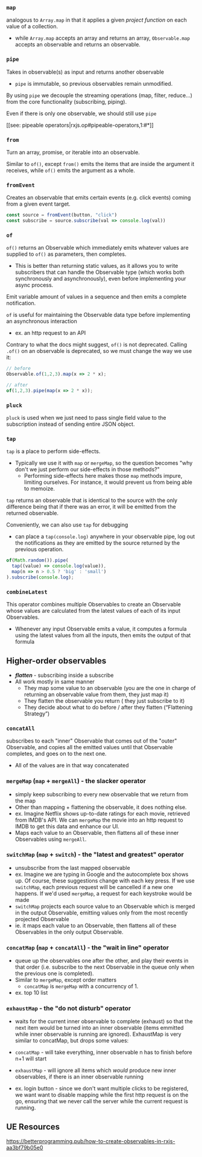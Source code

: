 

### `map`
analogous to `Array.map` in that it applies a given *project function* on each value of a collection. 
- while `Array.map` accepts an array and returns an array, `Observable.map` accepts an observable and returns an observable.

### `pipe`
Takes in observable(s) as input and returns another observable
- `pipe` is immutable, so previous observables remain unmodified.

By using `pipe` we decouple the streaming operations (map, filter, reduce...) from the core functionality (subscribing, piping).

Even if there is only one observable, we should still use `pipe`

[[see: pipeable operators|rxjs.op#pipeable-operators,1:#*]]

### `from`
Turn an array, promise, or iterable into an observable.

Similar to `of()`, except `from()` emits the items that are inside the argument it receives, while `of()` emits the argument as a whole.

### `fromEvent`
Creates an observable that emits certain events (e.g. click events) coming from a given event target.
```js
const source = fromEvent(button, "click")
const subscribe = source.subscribe(val => console.log(val))
```

### `of`
`of()` returns an Observable which immediately emits whatever values are supplied to `of()` as parameters, then completes.
- This is better than returning static values, as it allows you to write subscribers that can handle the Observable type (which works both synchronously and asynchronously), even before implementing your async process.

Emit variable amount of values in a sequence and then emits a complete notification.

`of` is useful for maintaining the Observable data type before implementing an asynchronous interaction 
- ex. an http request to an API

Contrary to what the docs might suggest, `of()` is not deprecated. Calling `.of()` on an observable is deprecated, so we must change the way we use it:
```js
// before
Observable.of(1,2,3).map(x => 2 * x);

// after
of(1,2,3).pipe(map(x => 2 * x));
```

### `pluck`
`pluck` is used when we just need to pass single field value to the subscription instead of sending entire JSON object.

### `tap`
`tap` is a place to perform side-effects. 
- Typically we use it with `map` or `mergeMap`, so the question becomes "why don't we just perform our side-effects in those methods?"
  - Performing side-effects here makes those `map` methods impure, limiting ourselves. For instance, it would prevent us from being able to memoize.

`tap` returns an observable that is identical to the source with the only difference being that if there was an error, it will be emitted from the returned observable.

Conveniently, we can also use `tap` for debugging
- can place a `tap(console.log)` anywhere in your observable pipe, log out the notifications as they are emitted by the source returned by the previous operation.

```js
of(Math.random()).pipe(
  tap((value) => console.log(value)),
  map(n => n > 0.5 ? 'big' : 'small')
).subscribe(console.log);
```

### `combineLatest`
This operator combines multiple Observables to create an Observable whose values are calculated from the latest values of each of its input Observables.
- Whenever any input Observable emits a value, it computes a formula using the latest values from all the inputs, then emits the output of that formula

## Higher-order observables
- ***flatten*** - subscribing inside a subscribe
- All work mostly in same manner
  - They map some value to an observable (you are the one in charge of returning an observable value from them, they just map it)
  - They flatten the observable you return ( they just subscribe to it)
  - They decide about what to do before / after they flatten (“Flattening Strategy”)

### `concatAll`
subscribes to each "inner" Observable that comes out of the "outer" Observable, and copies all the emitted values until that Observable completes, and goes on to the next one. 
- All of the values are in that way concatenated

### `mergeMap` (`map` + `mergeAll`) - the slacker operator
- simply keep subscribing to every new observable that we return from the map
- Other than mapping + flattening the observable, it does nothing else.
- ex. Imagine Netflix shows up-to-date ratings for each movie, retrieved from IMDB's API. We can `mergeMap` the movie into an http request to IMDB to get this data and enhance our UI.
- Maps each value to an Observable, then flattens all of these inner Observables using `mergeAll`.

### `switchMap` (`map` + `switch`) - the "latest and greatest" operator
- unsubscribe from the last mapped observable
- ex. Imagine we are typing in Google and the autocomplete box shows up. Of course, these suggestions change with each key press. If we use `switchMap`, each previous request will be cancelled if a new one happens. If we'd used `mergeMap`, a request for each keystroke would be made
- `switchMap` projects each source value to an Observable which is merged in the output Observable, emitting values only from the most recently projected Observable
- ie. it maps each value to an Observable, then flattens all of these Observables in the only output Observable.

### `concatMap` (`map` + `concatAll`) - the "wait in line" operator
- queue up the observables one after the other, and play their events in that order (i.e. subscribe to the next Observable in the queue only when the previous one is completed).
- Similar to `mergeMap`, except order matters
  - `concatMap` is `mergeMap` with a concurrency of 1.
- ex. top 10 list

### `exhaustMap` - the "do not disturb" operator
- waits for the current inner observable to complete (exhaust) so that the next item would be turned into an inner observable (items emmitted while inner observable is running are ignored). ExhaustMap is very similar to concatMap, but drops some values:
- `concatMap` - will take everything, inner observable n has to finish before n+1 will start
- `exhaustMap` - will ignore all items which *would* produce new inner observables, if there is an inner observable running

- ex. login button - since we don't want multiple clicks to be registered, we want want to disable mapping while the first http request is on the go, ensuring that we never call the server while the current request is running.

## UE Resources
https://betterprogramming.pub/how-to-create-observables-in-rxjs-aa3bf79b05e0